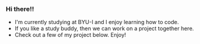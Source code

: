 ### Hi there!!

* I'm currently studying at BYU-I and I enjoy learning how to code.
* If you like a study buddy, then we can work on a project together here.
* Check out a few of my project below. Enjoy!
